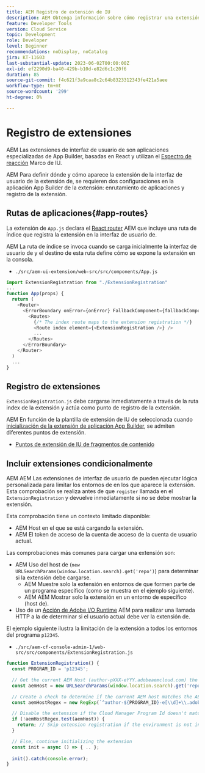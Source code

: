 ```yaml
---
title: AEM Registro de extensión de IU
description: AEM Obtenga información sobre cómo registrar una extensión de IU de.
feature: Developer Tools
version: Cloud Service
topic: Development
role: Developer
level: Beginner
recommendations: noDisplay, noCatalog
jira: KT-11603
last-substantial-update: 2023-06-02T00:00:00Z
exl-id: ef2290d9-ba40-429b-b10d-e82d6c1c20f6
duration: 85
source-git-commit: f4c621f3a9caa8c2c64b8323312343fe421a5aee
workflow-type: tm+mt
source-wordcount: '299'
ht-degree: 0%

---
```


# Registro de extensiones

AEM Las extensiones de interfaz de usuario de son aplicaciones especializadas de App Builder, basadas en React y utilizan el [Espectro de reacción](https://react-spectrum.adobe.com/react-spectrum/) Marco de IU.

AEM Para definir dónde y cómo aparece la extensión de la interfaz de usuario de la extensión de, se requieren dos configuraciones en la aplicación App Builder de la extensión: enrutamiento de aplicaciones y registro de la extensión.

## Rutas de aplicaciones{#app-routes}

La extensión de `App.js` declara el [React router](https://reactrouter.com/en/main) AEM que incluye una ruta de índice que registra la extensión en la interfaz de usuario de.

AEM La ruta de índice se invoca cuando se carga inicialmente la interfaz de usuario de y el destino de esta ruta define cómo se expone la extensión en la consola.

+ `./src/aem-ui-extension/web-src/src/components/App.js`

```javascript
import ExtensionRegistration from "./ExtensionRegistration"
...            
function App(props) {
  return (
    <Router>
      <ErrorBoundary onError={onError} FallbackComponent={fallbackComponent}>
        <Routes>
          {/* The index route maps to the extension registration */}
          <Route index element={<ExtensionRegistration />} />
          ...                                   
        </Routes>
      </ErrorBoundary>
    </Router>
  )
  ...
}
```

## Registro de extensiones

`ExtensionRegistration.js` debe cargarse inmediatamente a través de la ruta index de la extensión y actúa como punto de registro de la extensión.

AEM En función de la plantilla de extensión de IU de seleccionada cuando [inicialización de la extensión de aplicación App Builder](./app-initialization.md), se admiten diferentes puntos de extensión.

+ [Puntos de extensión de IU de fragmentos de contenido](./content-fragments/overview.md#extension-points)

## Incluir extensiones condicionalmente

AEM AEM Las extensiones de interfaz de usuario de pueden ejecutar lógica personalizada para limitar los entornos de en los que aparece la extensión. Esta comprobación se realiza antes de que `register` llamada en el `ExtensionRegistration` y devuelve inmediatamente si no se debe mostrar la extensión.

Esta comprobación tiene un contexto limitado disponible:

+ AEM Host en el que se está cargando la extensión.
+ AEM El token de acceso de la cuenta de acceso de la cuenta de usuario actual.

Las comprobaciones más comunes para cargar una extensión son:

+ AEM Uso del host de (`new URLSearchParams(window.location.search).get('repo')`) para determinar si la extensión debe cargarse.
   + AEM Muestre solo la extensión en entornos de que formen parte de un programa específico (como se muestra en el ejemplo siguiente).
   + AEM AEM Mostrar solo la extensión en un entorno de específico (host de).
+ Uso de un [Acción de Adobe I/O Runtime](./runtime-action.md) AEM para realizar una llamada HTTP a la de determinar si el usuario actual debe ver la extensión de.

El ejemplo siguiente ilustra la limitación de la extensión a todos los entornos del programa `p12345`.

+ `./src/aem-cf-console-admin-1/web-src/src/components/ExtensionRegistration.js`

```javascript
function ExtensionRegistration() {
  const PROGRAM_ID = 'p12345';

  // Get the current AEM Host (author-pXXX-eYYY.adobeaemcloud.com) the extension is loading on
  const aemHost = new URLSearchParams(window.location.search).get('repo');

  // Create a check to determine if the current AEM host matches the AEM program that uses this extension 
  const aemHostRegex = new RegExp(`^author-${PROGRAM_ID}-e[\\d]+\\.adobeaemcloud\\.com$`)

  // Disable the extension if the Cloud Manager Program Id doesn't match the regex.
  if (!aemHostRegex.test(aemHost)) {
    return; // Skip extension registration if the environment is not in program p12345.
  }

  // Else, continue initializing the extension
  const init = async () => { .. };
  
  init().catch(console.error);
}
```

